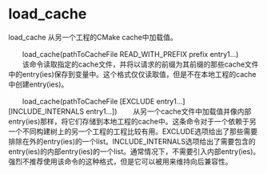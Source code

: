 load_cache
===

load_cache 从另一个工程的CMake cache中加载值。

  　　load_cache(pathToCacheFile READ_WITH_PREFIX
             prefix entry1...)
　　该命令读取指定的cache文件，并将以请求的前缀为其前缀的那些cache文件中的entry(ies)保存到变量中。这个格式仅仅读取值，但是不在本地工程的cache中创建entry(ies)。

  　　load_cache(pathToCacheFile [EXCLUDE entry1...]
             [INCLUDE_INTERNALS entry1...])
　　从另一个cache文件中加载值并像内部entry(ies)那样，将它们存储到本地工程的cache中。这条命令对于一个依赖于另一个不同构建树上的另一个工程的工程比较有用。EXCLUDE选项给出了那些需要排除在外的entry(ies)的一个list。INCLUDE_INTERNALS选项给出了需要包含的entry(ies)的内部entry(ies)的一个list。通常情况下，不需要引入内部entry(ies)。强烈不推荐使用该命令的这种格式，但是它可以被用来维持向后兼容性。

